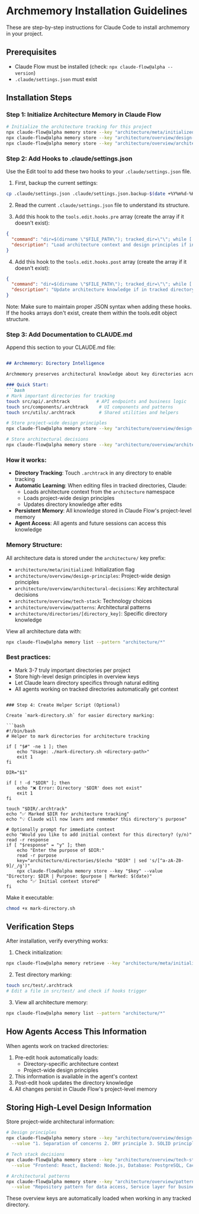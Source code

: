 # Archmemory Installation Guidelines

These are step-by-step instructions for Claude Code to install archmemory in your project.

## Prerequisites
- Claude Flow must be installed (check: `npx claude-flow@alpha --version`)
- `.claude/settings.json` must exist

## Installation Steps

### Step 1: Initialize Architecture Memory in Claude Flow

```bash
# Initialize the architecture tracking for this project
npx claude-flow@alpha memory store --key "architecture/meta/initialized" --value "true"
npx claude-flow@alpha memory store --key "architecture/overview/design-principles" --value "Project design principles will be stored here"
npx claude-flow@alpha memory store --key "architecture/overview/architectural-decisions" --value "Key architectural decisions will be stored here"
```

### Step 2: Add Hooks to .claude/settings.json

Use the Edit tool to add these two hooks to your `.claude/settings.json` file.

1. First, backup the current settings:
```bash
cp .claude/settings.json .claude/settings.json.backup-$(date +%Y%m%d-%H%M%S)
```

2. Read the current `.claude/settings.json` file to understand its structure.

3. Add this hook to the `tools.edit.hooks.pre` array (create the array if it doesn't exist):
```json
{
  "command": "dir=$(dirname \"$FILE_PATH\"); tracked_dir=\"\"; while [ \"$dir\" != \".\" ] && [ \"$dir\" != \"/\" ]; do if [ -f \"$dir/.archtrack\" ]; then tracked_dir=\"$dir\"; break; fi; dir=$(dirname \"$dir\"); done; if [ -n \"$tracked_dir\" ]; then echo \"Loading architecture context for $tracked_dir\"; npx claude-flow@alpha memory retrieve --key \"architecture/directories/$(echo $tracked_dir | sed 's/[^a-zA-Z0-9]/_/g')\" 2>/dev/null || true; npx claude-flow@alpha memory retrieve --key \"architecture/overview/design-principles\" 2>/dev/null || true; fi",
  "description": "Load architecture context and design principles if in tracked directory"
}
```

4. Add this hook to the `tools.edit.hooks.post` array (create the array if it doesn't exist):
```json
{
  "command": "dir=$(dirname \"$FILE_PATH\"); tracked_dir=\"\"; while [ \"$dir\" != \".\" ] && [ \"$dir\" != \"/\" ]; do if [ -f \"$dir/.archtrack\" ]; then tracked_dir=\"$dir\"; break; fi; dir=$(dirname \"$dir\"); done; if [ -n \"$tracked_dir\" ]; then key=\"architecture/directories/$(echo $tracked_dir | sed 's/[^a-zA-Z0-9]/_/g')\"; existing=$(npx claude-flow@alpha memory retrieve --key \"$key\" 2>/dev/null || echo ''); purpose=\"\"; if echo \"$tracked_dir\" | grep -q \"api\"; then purpose=\"API endpoints and business logic\"; elif echo \"$tracked_dir\" | grep -q \"component\"; then purpose=\"UI components and presentation\"; elif echo \"$tracked_dir\" | grep -q \"util\"; then purpose=\"Shared utilities and helpers\"; elif echo \"$tracked_dir\" | grep -q \"model\"; then purpose=\"Data models and schemas\"; elif echo \"$tracked_dir\" | grep -q \"service\"; then purpose=\"Business services and logic\"; else purpose=\"Application module\"; fi; summary=\"Directory: $tracked_dir | Purpose: $purpose | Last updated: $(date)\"; npx claude-flow@alpha memory store --key \"$key\" --value \"$summary\" 2>/dev/null || true; fi",
  "description": "Update architecture knowledge if in tracked directory"
}
```

Note: Make sure to maintain proper JSON syntax when adding these hooks. If the hooks arrays don't exist, create them within the tools.edit object structure.

### Step 3: Add Documentation to CLAUDE.md

Append this section to your CLAUDE.md file:

```markdown

## Archmemory: Directory Intelligence

Archmemory preserves architectural knowledge about key directories across all Claude sessions using Claude Flow's persistent memory.

### Quick Start:
```bash
# Mark important directories for tracking
touch src/api/.archtrack          # API endpoints and business logic
touch src/components/.archtrack    # UI components and patterns
touch src/utils/.archtrack         # Shared utilities and helpers

# Store project-wide design principles
npx claude-flow@alpha memory store --key "architecture/overview/design-principles" --value "Your design principles here"

# Store architectural decisions
npx claude-flow@alpha memory store --key "architecture/overview/architectural-decisions" --value "Key decisions: 1) REST API design, 2) Component-based UI, 3) Service layer pattern"
```

### How it works:
- **Directory Tracking**: Touch `.archtrack` in any directory to enable tracking
- **Automatic Learning**: When editing files in tracked directories, Claude:
  - Loads architecture context from the `architecture` namespace
  - Loads project-wide design principles
  - Updates directory knowledge after edits
- **Persistent Memory**: All knowledge stored in Claude Flow's project-level memory
- **Agent Access**: All agents and future sessions can access this knowledge

### Memory Structure:
All architecture data is stored under the `architecture/` key prefix:
- `architecture/meta/initialized`: Initialization flag
- `architecture/overview/design-principles`: Project-wide design principles
- `architecture/overview/architectural-decisions`: Key architectural decisions
- `architecture/overview/tech-stack`: Technology choices
- `architecture/overview/patterns`: Architectural patterns
- `architecture/directories/[directory_key]`: Specific directory knowledge

View all architecture data with:
```bash
npx claude-flow@alpha memory list --pattern "architecture/*"
```

### Best practices:
- Mark 3-7 truly important directories per project
- Store high-level design principles in overview keys
- Let Claude learn directory specifics through natural editing
- All agents working on tracked directories automatically get context
```

### Step 4: Create Helper Script (Optional)

Create `mark-directory.sh` for easier directory marking:

```bash
#!/bin/bash
# Helper to mark directories for architecture tracking

if [ "$#" -ne 1 ]; then
    echo "Usage: ./mark-directory.sh <directory-path>"
    exit 1
fi

DIR="$1"

if [ ! -d "$DIR" ]; then
    echo "❌ Error: Directory '$DIR' does not exist"
    exit 1
fi

touch "$DIR/.archtrack"
echo "✅ Marked $DIR for architecture tracking"
echo "💡 Claude will now learn and remember this directory's purpose"

# Optionally prompt for immediate context
echo "Would you like to add initial context for this directory? (y/n)"
read -r response
if [ "$response" = "y" ]; then
    echo "Enter the purpose of $DIR:"
    read -r purpose
    key="architecture/directories/$(echo "$DIR" | sed 's/[^a-zA-Z0-9]/_/g')"
    npx claude-flow@alpha memory store --key "$key" --value "Directory: $DIR | Purpose: $purpose | Marked: $(date)"
    echo "✅ Initial context stored"
fi
```

Make it executable:
```bash
chmod +x mark-directory.sh
```

## Verification Steps

After installation, verify everything works:

1. Check initialization:
```bash
npx claude-flow@alpha memory retrieve --key "architecture/meta/initialized"
```

2. Test directory marking:
```bash
touch src/test/.archtrack
# Edit a file in src/test/ and check if hooks trigger
```

3. View all architecture memory:
```bash
npx claude-flow@alpha memory list --pattern "architecture/*"
```

## How Agents Access This Information

When agents work on tracked directories:
1. Pre-edit hook automatically loads:
   - Directory-specific architecture context
   - Project-wide design principles
2. This information is available in the agent's context
3. Post-edit hook updates the directory knowledge
4. All changes persist in Claude Flow's project-level memory

## Storing High-Level Design Information

Store project-wide architectural information:

```bash
# Design principles
npx claude-flow@alpha memory store --key "architecture/overview/design-principles" \
  --value "1. Separation of concerns 2. DRY principle 3. SOLID principles 4. API-first design"

# Tech stack decisions
npx claude-flow@alpha memory store --key "architecture/overview/tech-stack" \
  --value "Frontend: React, Backend: Node.js, Database: PostgreSQL, Cache: Redis"

# Architectural patterns
npx claude-flow@alpha memory store --key "architecture/overview/patterns" \
  --value "Repository pattern for data access, Service layer for business logic, MVC for API structure"
```

These overview keys are automatically loaded when working in any tracked directory.